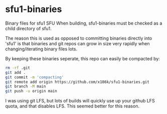# sfu1-binaries

Binary files for sfu1 SFU
When building, sfu1-binaries must be checked as a child directory of sfu1.
             
The reason this is used as opposed to committing binaries directly into 'sfu1' is that binaries and git repos can grow in size very rapidly when changing/iterating binary files lots.


By keeping these binaries seperate, this repo can easily be compacted by:

```bash
rm -rf .git
git add .
git commit -m 'compacting'
git remote add origin https://github.com/x186k/sfu1-binaries.git
git branch -M main
git push -u origin main
```

I was using git LFS, but lots of builds will quickly use up your github LFS quota,
and that disables LFS. This seemed better for this reason.